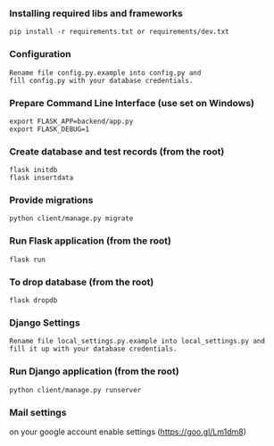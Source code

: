 ### Installing required libs and frameworks
```
pip install -r requirements.txt or requirements/dev.txt
```
### Configuration
```
Rename file config.py.example into config.py and 
fill config.py with your database credentials.
```
### Prepare Command Line Interface (use set on Windows)
```
export FLASK_APP=backend/app.py
export FLASK_DEBUG=1
```
### Create database and test records (from the root)
```
flask initdb
flask insertdata
```
### Provide migrations
```
python client/manage.py migrate
```
### Run Flask application (from the root)
```
flask run
```

### To drop database (from the root)
```
flask dropdb
```

### Django Settings
```
Rename file local_settings.py.example into local_settings.py and
fill it up with your database credentials.
```

### Run Django application (from the root)
```
python client/manage.py runserver
```
### Mail settings

on your google account enable settings (https://goo.gl/Lm1dm8)

